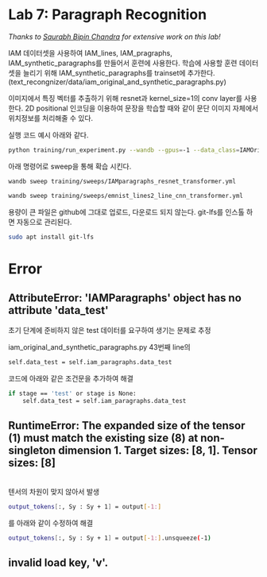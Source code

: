 # Lab 7: Paragraph Recognition

*Thanks to [Saurabh Bipin Chandra](https://www.linkedin.com/in/srbhchandra/) for extensive work on this lab!*

IAM 데이터셋을 사용하여 IAM_lines, IAM_pragraphs, IAM_synthetic_paragraphs를 만들어서 훈련에 사용한다.
학습에 사용할 훈련 데이터 셋을 늘리기 위해 IAM_synthetic_paragraphs를 trainset에 추가한다. (text_recongnizer/data/iam_original_and_synthetic_paragraphs.py)

이미지에서 특징 벡터를 추출하기 위해 resnet과 kernel_size=1의 conv layer를 사용한다.
2D positional 인코딩을 이용하여 문장을 학습할 때와 같이 문단 이미지 자체에서 위치정보를 처리해줄 수 있다.

실행 코드 예시 아래와 같다.

```sh
python training/run_experiment.py --wandb --gpus=-1 --data_class=IAMOriginalAndSyntheticParagraphs --model_class=ResnetTransformer --loss=transformer --batch_size=16 --check_val_every_n_epoch=10 --terminate_on_nan=1 --num_workers=24 --accelerator=ddp --lr=0.0001 --accumulate_grad_batches=4
```


아래 명령어로 sweep을 통해 확습 시킨다.
```sh
wandb sweep training/sweeps/IAMparagraphs_resnet_transformer.yml
```

```sh
wandb sweep training/sweeps/emnist_lines2_line_cnn_transformer.yml
```

용량이 큰 파일은 github에 그대로 업로드, 다운로드 되지 않는다.
git-lfs를 인스톨 하면 자동으로 관리된다.
```sh
sudo apt install git-lfs
```


# Error
## AttributeError: 'IAMParagraphs' object has no attribute 'data_test'
초기 단계에 준비하지 않은 test 데이터를 요구하여 생기는 문제로 추정

iam_original_and_synthetic_paragraphs.py 43번째 line의
```sh
self.data_test = self.iam_paragraphs.data_test
```
코드에 아래와 같은 조건문을 추가하여 해결 
```sh
if stage == 'test' or stage is None:
    self.data_test = self.iam_paragraphs.data_test
```

    
##  RuntimeError: The expanded size of the tensor (1) must match the existing size (8) at non-singleton dimension 1.  Target sizes: [8, 1].  Tensor sizes: [8]    
\
텐서의 차원이 맞지 않아서 발생
```sh
output_tokens[:, Sy : Sy + 1] = output[-1:]
```
를 아래와 같이 수정하여 해결

```sh
output_tokens[:, Sy : Sy + 1] = output[-1:].unsqueeze(-1)
```


## invalid load key, 'v'.








